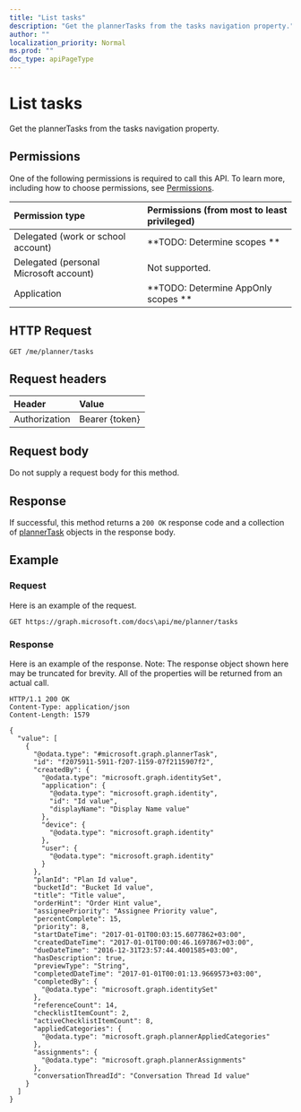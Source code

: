 ```yaml
---
title: "List tasks"
description: "Get the plannerTasks from the tasks navigation property."
author: ""
localization_priority: Normal
ms.prod: ""
doc_type: apiPageType
---
```


# List tasks

Get the plannerTasks from the tasks navigation property.

## Permissions
One of the following permissions is required to call this API. To learn more, including how to choose permissions, see [Permissions](/concepts/permissions-reference.md).

|Permission type|Permissions (from most to least privileged)|
|:---|:---|
|Delegated (work or school account)|**TODO: Determine scopes **|
|Delegated (personal Microsoft account)|Not supported.|
|Application|**TODO: Determine AppOnly scopes **|

## HTTP Request
<!-- {
  "blockType": "ignored"
}
-->
``` http
GET /me/planner/tasks
```

## Request headers
|Header|Value|
|:---|:---|
|Authorization|Bearer {token}|

## Request body
Do not supply a request body for this method.

## Response
If successful, this method returns a `200 OK` response code and a collection of [plannerTask](../resources/plannertask.md) objects in the response body.

## Example

### Request
Here is an example of the request.
<!-- {
  "blockType": "request",
  "name": "get_plannertask"
}
-->
``` http
GET https://graph.microsoft.com/docs\api/me/planner/tasks
```

### Response
Here is an example of the response. Note: The response object shown here may be truncated for brevity. All of the properties will be returned from an actual call.
<!-- {
  "blockType": "response",
  "truncated": true,
  "@odata.type": "collection(microsoft.graph.plannertask)"
}
-->
``` http
HTTP/1.1 200 OK
Content-Type: application/json
Content-Length: 1579

{
  "value": [
    {
      "@odata.type": "#microsoft.graph.plannerTask",
      "id": "f2075911-5911-f207-1159-07f2115907f2",
      "createdBy": {
        "@odata.type": "microsoft.graph.identitySet",
        "application": {
          "@odata.type": "microsoft.graph.identity",
          "id": "Id value",
          "displayName": "Display Name value"
        },
        "device": {
          "@odata.type": "microsoft.graph.identity"
        },
        "user": {
          "@odata.type": "microsoft.graph.identity"
        }
      },
      "planId": "Plan Id value",
      "bucketId": "Bucket Id value",
      "title": "Title value",
      "orderHint": "Order Hint value",
      "assigneePriority": "Assignee Priority value",
      "percentComplete": 15,
      "priority": 8,
      "startDateTime": "2017-01-01T00:03:15.6077862+03:00",
      "createdDateTime": "2017-01-01T00:00:46.1697867+03:00",
      "dueDateTime": "2016-12-31T23:57:44.4001585+03:00",
      "hasDescription": true,
      "previewType": "String",
      "completedDateTime": "2017-01-01T00:01:13.9669573+03:00",
      "completedBy": {
        "@odata.type": "microsoft.graph.identitySet"
      },
      "referenceCount": 14,
      "checklistItemCount": 2,
      "activeChecklistItemCount": 8,
      "appliedCategories": {
        "@odata.type": "microsoft.graph.plannerAppliedCategories"
      },
      "assignments": {
        "@odata.type": "microsoft.graph.plannerAssignments"
      },
      "conversationThreadId": "Conversation Thread Id value"
    }
  ]
}
```


